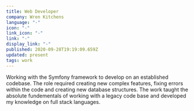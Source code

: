 ```yaml
---
title: Web Developer
company: Wren Kitchens
language: "-"
icon: "-"
link_icon: "-"
link: "-"
display_link: "-"
published: 2020-09-28T19:19:09.659Z
updated: present
tags: work
---
```

Working with the Symfony framework to develop on an established codebase. The role required creating new complex features, fixing errors within the code and creating new database structures. The work taught the absolute fundementals of working with a legacy code base and developed my knowledge on full stack languages.